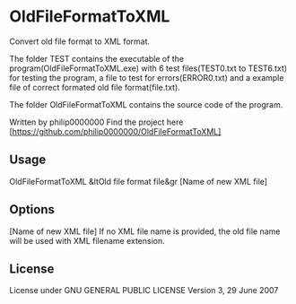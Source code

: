 # OldFileFormatToXML

Convert old file format to XML format.

The folder TEST contains the executable of the program(OldFileFormatToXML.exe) with 6 test files(TEST0.txt to TEST6.txt) for testing the program, a file to test for errors(ERROR0.txt) and a example file of correct formated old file format(file.txt).

The folder OldFileFormatToXML contains the source code of the program.

Written by philip0000000
Find the project here [https://github.com/philip0000000/OldFileFormatToXML]

## Usage

OldFileFormatToXML  &ltOld file format file&gr [Name of new XML file]

## Options

[Name of new XML file]    If no XML file name is provided, the old file name will be used with XML filename extension.

## License

License under GNU GENERAL PUBLIC LICENSE Version 3, 29 June 2007

